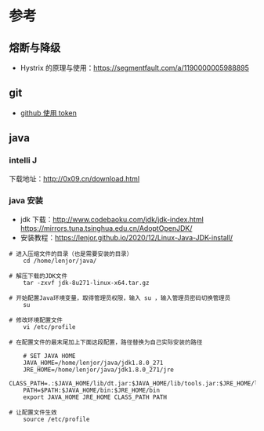 # 参考

## 熔断与降级

- Hystrix 的原理与使用：https://segmentfault.com/a/1190000005988895

## git

- [github 使用 token](https://blog.csdn.net/weixin_41010198/article/details/119698015)

## java

### intelli J 

下载地址：http://0x09.cn/download.html

### java 安装

- jdk 下载：http://www.codebaoku.com/jdk/jdk-index.html  https://mirrors.tuna.tsinghua.edu.cn/AdoptOpenJDK/
- 安装教程：https://lenjor.github.io/2020/12/Linux-Java-JDK-install/

```
# 进入压缩文件的目录（也是需要安装的目录）
    cd /home/lenjor/java/

# 解压下载的JDK文件
    tar -zxvf jdk-8u271-linux-x64.tar.gz

# 开始配置Java环境变量，取得管理员权限，输入 su ，输入管理员密码切换管理员
    su

# 修改环境配置文件
    vi /etc/profile

# 在配置文件的最末尾加上下面这段配置，路径替换为自己实际安装的路径

    # SET JAVA HOME
    JAVA_HOME=/home/lenjor/java/jdk1.8.0_271
    JRE_HOME=/home/lenjor/java/jdk1.8.0_271/jre
    CLASS_PATH=.:$JAVA_HOME/lib/dt.jar:$JAVA_HOME/lib/tools.jar:$JRE_HOME/lib
    PATH=$PATH:$JAVA_HOME/bin:$JRE_HOME/bin
    export JAVA_HOME JRE_HOME CLASS_PATH PATH

# 让配置文件生效
    source /etc/profile
```

